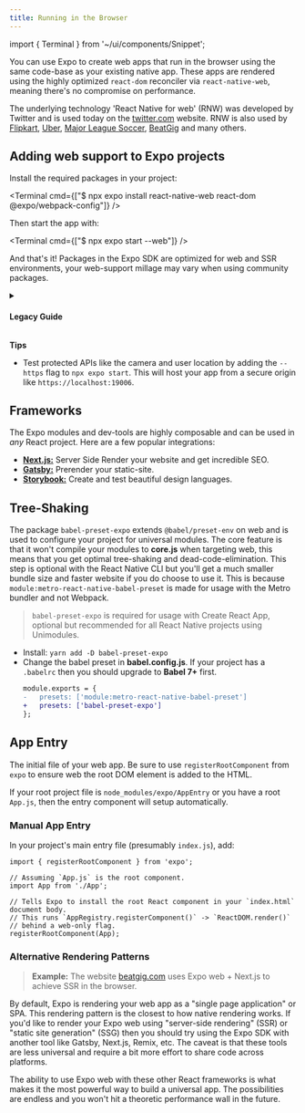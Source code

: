 ```yaml
---
title: Running in the Browser
---
```


import { Terminal } from '~/ui/components/Snippet';

You can use Expo to create web apps that run in the browser using the same code-base as your existing native app. These apps are rendered using the highly optimized `react-dom` reconciler via `react-native-web`, meaning there's no compromise on performance.

The underlying technology 'React Native for web' (RNW) was developed by Twitter and is used today on the [twitter.com](https://twitter.com/expo) website. RNW is also used by [Flipkart](https://twitter.com/naqvitalha/status/969577892991549440), [Uber](https://www.youtube.com/watch?v=RV9rxrNIxnY), [Major League Soccer](https://matchcenter.mlssoccer.com/), [BeatGig](https://beatgig.com/) and many others.

## Adding web support to Expo projects

Install the required packages in your project:

<Terminal cmd={["$ npx expo install react-native-web react-dom @expo/webpack-config"]} />

Then start the app with:

<Terminal cmd={["$ npx expo start --web"]} />

And that's it! Packages in the Expo SDK are optimized for web and SSR environments, your web-support millage may vary when using community packages.

<details>
<summary>
<h4>Legacy Guide</h4>
</summary>
<p>

All projects after _SDK 32_ come with web support by default. To add web support to an existing Expo app you can do the following:

- Install the latest version of the Expo CLI: `npm i -g expo-cli`
- Add web dependencies: `expo install react-native-web react-dom`
  - Ensure your project has at least `expo@^33.0.0` installed.
- Start your project with `expo start` then press `w` to start Webpack and open the project in the browser.

</p>
</details>

**Tips**

- Test protected APIs like the camera and user location by adding the `--https` flag to `npx expo start`. This will host your app from a secure origin like `https://localhost:19006`.

## Frameworks

The Expo modules and dev-tools are highly composable and can be used in _any_ React project. Here are a few popular integrations:

- [**Next.js:**](https://dev.to/evanbacon/next-js-expo-and-react-native-for-web-3kd9) Server Side Render your website and get incredible SEO.
- [**Gatsby:**](https://dev.to/evanbacon/gatsby-react-native-for-web-expo-2kgc) Prerender your static-site.
- [**Storybook:**](https://github.com/expo/examples/tree/master/with-storybook) Create and test beautiful design languages.

## Tree-Shaking

The package `babel-preset-expo` extends `@babel/preset-env` on web and is used to configure your project for universal modules. The core feature is that it won't compile your modules to **core.js** when targeting web, this means that you get optimal tree-shaking and dead-code-elimination.
This step is optional with the React Native CLI but you'll get a much smaller bundle size and faster website if you do choose to use it. This is because `module:metro-react-native-babel-preset` is made for usage with the Metro bundler and not Webpack.

> `babel-preset-expo` is required for usage with Create React App, optional but recommended for all React Native projects using Unimodules.

- Install: `yarn add -D babel-preset-expo`
- Change the babel preset in **babel.config.js**. If your project has a `.babelrc` then you should upgrade to **Babel 7+** first.
  ```diff
  module.exports = {
  -   presets: ['module:metro-react-native-babel-preset']
  +   presets: ['babel-preset-expo']
  };
  ```

## App Entry

The initial file of your web app. Be sure to use `registerRootComponent` from `expo` to ensure web the root DOM element is added to the HTML.

If your root project file is `node_modules/expo/AppEntry` or you have a root `App.js`, then the entry component will setup automatically.

### Manual App Entry

In your project's main entry file (presumably `index.js`), add:

```tsx
import { registerRootComponent } from 'expo';

// Assuming `App.js` is the root component.
import App from './App';

// Tells Expo to install the root React component in your `index.html` document body.
// This runs `AppRegistry.registerComponent()` -> `ReactDOM.render()`
// behind a web-only flag.
registerRootComponent(App);
```

### Alternative Rendering Patterns

> **Example:** The website [beatgig.com][beatgig] uses Expo web + Next.js to achieve SSR in the browser.

By default, Expo is rendering your web app as a "single page application" or SPA. This rendering pattern is the closest to how native rendering works. If you'd like to render your Expo web using "server-side rendering" (SSR) or "static site generation" (SSG) then you should try using the Expo SDK with another tool like Gatsby, Next.js, Remix, etc. The caveat is that these tools are less universal and require a bit more effort to share code across platforms.

The ability to use Expo web with these other React frameworks is what makes it the most powerful way to build a universal app. The possibilities are endless and you won't hit a theoretic performance wall in the future.

[rnw]: https://github.com/necolas/react-native-web/
[forums]: https://forums.expo.dev/
[canny]: https://expo.canny.io/feature-requests
[beatgig]: https://beatgig.com/
